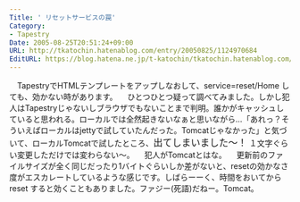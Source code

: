 ```yaml
---
Title: ' リセットサービスの罠'
Category:
- Tapestry
Date: 2005-08-25T20:51:24+09:00
URL: http://tkatochin.hatenablog.com/entry/20050825/1124970684
EditURL: https://blog.hatena.ne.jp/t-katochin/tkatochin.hatenablog.com/atom/entry/6653586347154756251
---
```



　TapestryでHTMLテンプレートをアップしなおして、service=reset/Home しても、効かない時があります。
　ひとつひとつ疑って調べてみました。しかし犯人はTapestryじゃないしブラウザでもないことまで判明。誰かがキャッシュしていると思われる。ローカルでは全然起きないなぁと思いながら…「あれっ？そういえばローカルはjettyで試していたんだった。Tomcatじゃなかった」と気づいて、ローカルTomcatで試したところ、<big>出てしまいました〜！</big> １文字ぐらい変更しただけでは変わらない〜。
　犯人がTomcatとはな。
　更新前のファイルサイズが全く同じだったり1バイトぐらいしか差がないと、resetの効かなさ度がエスカレートしているような感じです。しばらーーく、時間をおいてから reset すると効くこともありました。ファジー(死語)だねー。Tomcat。
